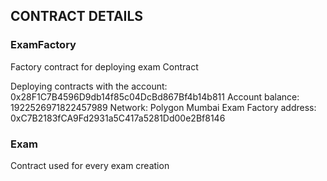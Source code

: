 ## CONTRACT DETAILS

### ExamFactory

Factory contract for deploying exam Contract

Deploying contracts with the account: 0x28F1C7B4596D9db14f85c04DcBd867Bf4b14b811
Account balance: 1922526971822457989
Network: Polygon Mumbai
Exam Factory address: 0xC7B2183fCA9Fd2931a5C417a5281Dd00e2Bf8146

### Exam

Contract used for every exam creation
